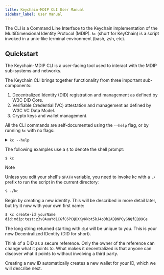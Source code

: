 ```yaml
---
title: Keychain-MDIP CLI User Manual
sidebar_label: User Manual
---
```


The CLI is a Command Line Interface to the Keychain implementation of the MultiDimensional Identity Protocol (MDIP). `kc` (short for KeyChain) is a script invoked in a unix-like terminal environment (bash, zsh, etc).

## Quickstart

The Keychain-MDIP CLI is a user-facing tool used to interact with the MDIP sub-systems and networks.

The Keychain CLI brings together functionality from three important sub-components:

1. Decentralized Identity (DID) registration and management as defined by W3C DID Core.
1. Verifiable Credential (VC) attestation and management as defined by W3C VC Data Model.
1. Crypto keys and wallet management.

All the CLI commands are self-documented using the `--help` flag, or by running `kc` with no flags:

<details>

<summary><code>kc --help</code></summary>

```sh
Usage: keychain-cli [options] [command]

Keychain CLI tool

Options:
  -V, --version                               output the version number
  -h, --help                                  display help for command

Commands:
  accept-credential <did> [name]              Save verifiable credential for current ID
  add-name <name> <did>                       Adds a name for a DID
  attest-credential <file> [registry] [name]  Sign and encrypt a bound credential file
  backup-id                                   Backup the current ID to its registry
  backup-wallet                               Backup wallet to encrypted DID
  bind-credential <file> <did>                Create bound credential for a user
  create-challenge [file] [name]              Create challenge (optionally from a file)
  create-challenge-cc <did> [name]            Create challenge from a credential DID
  create-credential <file> [name]             Create credential from schema file
  create-id <name> [registry]                 Create a new decentralized ID
  create-response <challenge>                 Create a Verifiable Presentation from a challenge
  create-wallet                               Create new wallet (or show existing wallet)
  decrypt-did <did>                           Decrypt an encrypted message DID
  decrypt-json <did>                          Decrypt an encrypted JSON DID
  encrypt-file <file> <did>                   Encrypt a file for a DID
  encrypt-msg <msg> <did>                     Encrypt a message for a DID
  export-did <did>                            Export DID to file
  group-add <group> <member>                  Add a member to a group
  group-create <name>                         Create a new group
  group-remove <group> <member>               Remove a member from a group
  group-test <group> [member]                 Determine if a member is in a group
  help [command]                              display help for command
  import-did <file>                           Import DID from file
  import-wallet <recovery-phrase>             Create new wallet from a recovery phrase
  list-ids                                    List IDs and show current ID
  list-names                                  Lists names of DIDs
  poll-create <file> [name]                   Create poll
  poll-publish <poll>                         Publish results to poll, hiding ballots
  poll-reveal <poll>                          Publish results to poll, revealing ballots
  poll-template                               Generate a poll template
  poll-unpublish <poll>                       Remove results from poll
  poll-update <ballot>                        Add a ballot to the poll
  poll-view <poll>                            View poll details
  poll-vote <poll> <vote> [spoil]             Vote in a poll
  publish-credential <did>                    Publish the existence of a credential to the current user manifest
  recover-id <did>                            Recovers the ID from the DID
  recover-wallet <did>                        Recover wallet from encrypted DID
  remove-id <name>                            Deletes named ID
  remove-name <name>                          Removes a name for a DID
  resolve-did <did>                           Return document associated with DID
  resolve-id                                  Resolves the current ID
  reveal-credential <did>                     Reveal a credential to the current user manifest
  revoke-credential <did>                     Revokes a verifiable credential
  rotate-keys                                 Rotates keys for current user
  show-mnemonic                               Show recovery phrase for wallet
  show-wallet                                 Show wallet
  sign-file <file>                            Sign a JSON file
  unpublish-credential <did>                  Remove a credential from the current user manifest
  use-id <name>                               Set the current ID
  verify-file <file>                          Verify the signature in a JSON file
  verify-response <did>                       Decrypt and validate a Verifiable Presentation
```

</details>

The following examples use a `$` to denote the shell prompt:

```bash{promptUser: user}
$ kc
```

> [!NOTE]
>Unless you edit your shell's `$PATH` variable, you need to invoke kc with a `./` prefix to run the script in the current directory:

```sh
$ ./kc
```

Begin by creating a new identity. This will be described in more detail later, but try it now with your own first name:

```sh
$ kc create-id yourName
did:mdip:test:z3v8AuaYd1CGfC6PCQDXKyKkbt5kJ4o3h2ABBNPGyGNQfEQ99Ce
```

The long string returned starting with `did` will be unique to you. This is your new Decentralized IDentity (DID for short).

Think of a DID as a secure reference. Only the owner of the reference can change what it points to. What makes it decentralized is that anyone can discover what it points to without involving a third party.

Creating a new ID automatically creates a new wallet for your ID, which we will describe next.